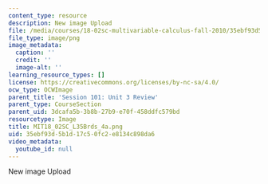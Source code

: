 ```yaml
---
content_type: resource
description: New image Upload
file: /media/courses/18-02sc-multivariable-calculus-fall-2010/35ebf93d5b1d17c50fc2e8134c898da6_MIT18_02SC_L35Brds_4a.png
file_type: image/png
image_metadata:
  caption: ''
  credit: ''
  image-alt: ''
learning_resource_types: []
license: https://creativecommons.org/licenses/by-nc-sa/4.0/
ocw_type: OCWImage
parent_title: 'Session 101: Unit 3 Review'
parent_type: CourseSection
parent_uid: 3dcafa5b-3b8b-27b9-e70f-458ddfc579bd
resourcetype: Image
title: MIT18_02SC_L35Brds_4a.png
uid: 35ebf93d-5b1d-17c5-0fc2-e8134c898da6
video_metadata:
  youtube_id: null
---
```

New image Upload
